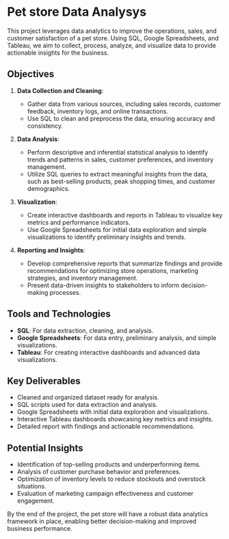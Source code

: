 # Pet store Data Analysys

This project leverages data analytics to improve the operations, sales, and customer satisfaction of a pet store. Using SQL, Google Spreadsheets, and Tableau, we aim to collect, process, analyze, and visualize data to provide actionable insights for the business.

## Objectives

1. **Data Collection and Cleaning**:
   - Gather data from various sources, including sales records, customer feedback, inventory logs, and online transactions.
   - Use SQL to clean and preprocess the data, ensuring accuracy and consistency.

2. **Data Analysis**:
   - Perform descriptive and inferential statistical analysis to identify trends and patterns in sales, customer preferences, and inventory management.
   - Utilize SQL queries to extract meaningful insights from the data, such as best-selling products, peak shopping times, and customer demographics.

3. **Visualization**:
   - Create interactive dashboards and reports in Tableau to visualize key metrics and performance indicators.
   - Use Google Spreadsheets for initial data exploration and simple visualizations to identify preliminary insights and trends.

4. **Reporting and Insights**:
   - Develop comprehensive reports that summarize findings and provide recommendations for optimizing store operations, marketing strategies, and inventory management.
   - Present data-driven insights to stakeholders to inform decision-making processes.

## Tools and Technologies

- **SQL**: For data extraction, cleaning, and analysis.
- **Google Spreadsheets**: For data entry, preliminary analysis, and simple visualizations.
- **Tableau**: For creating interactive dashboards and advanced data visualizations.

## Key Deliverables

- Cleaned and organized dataset ready for analysis.
-  SQL scripts used for data extraction and analysis.
- Google Spreadsheets with initial data exploration and visualizations.
- Interactive Tableau dashboards showcasing key metrics and insights.
- Detailed report with findings and actionable recommendations.

## Potential Insights

- Identification of top-selling products and underperforming items.
- Analysis of customer purchase behavior and preferences.
- Optimization of inventory levels to reduce stockouts and overstock situations.
- Evaluation of marketing campaign effectiveness and customer engagement.

By the end of the project, the pet store will have a robust data analytics framework in place, enabling better decision-making and improved business performance.

